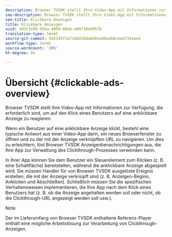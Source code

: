 ```yaml
---
description: Browser TVSDK stellt Ihre Video-App mit Informationen zur Verfügung, die erforderlich sind, um auf den Klick eines Benutzers auf eine anklickbare Anzeige zu reagieren.
seo-description: Browser TVSDK stellt Ihre Video-App mit Informationen zur Verfügung, die erforderlich sind, um auf den Klick eines Benutzers auf eine anklickbare Anzeige zu reagieren.
seo-title: Klickbare Anzeigen
title: Klickbare Anzeigen
uuid: 493c3199-b5ba-4809-86eb-e80f10eb957b
translation-type: tm+mt
source-git-commit: 592245f5a7186d18dabbb5a98a468cbed7354aed
workflow-type: tm+mt
source-wordcount: '205'
ht-degree: 0%

---
```



# Übersicht {#clickable-ads-overview}

Browser TVSDK stellt Ihre Video-App mit Informationen zur Verfügung, die erforderlich sind, um auf den Klick eines Benutzers auf eine anklickbare Anzeige zu reagieren.

Wenn ein Benutzer auf eine anklickbare Anzeige klickt, besteht eine typische Antwort aus einer Video-App darin, ein neues Browserfenster zu öffnen und zu der mit der Anzeige verknüpften URL zu navigieren. Um dies zu erleichtern, löst Browser TVSDK Anzeigenbenachrichtigungen aus, die Ihre App zur Verwaltung des Clickthrough-Prozesses verwenden kann.

In Ihrer App können Sie dem Benutzer ein Steuerelement zum Klicken (z. B. eine Schaltfläche) bereitstellen, während die anklickbare Anzeige abgespielt wird. Sie müssen Handler für von Browser TVSDK ausgelöste Ereignis erstellen, die mit der Anzeige verknüpft sind (z. B. Anzeigen-Beginn, Anklicken und Abschließen). Schließlich müssen Sie die spezifischen Verhaltensweisen implementieren, die Ihre App nach dem Klick eines Benutzers hat (z. B. ob die Anzeige angehalten werden soll oder nicht, ob die Clickthrough-URL angezeigt werden soll usw.).

>[!NOTE]
>
>Der im Lieferumfang von Browser TVSDK enthaltene Referenz-Player enthält eine mögliche Arbeitslösung zur Verarbeitung von Clickthrough-Anzeigen.